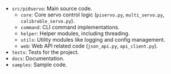 - `src/pi0servo`: Main source code.
    - `core`: Core servo control logic (`piservo.py`, `multi_servo.py`, `calibrable_servo.py`).
    - `command`: CLI command implementations.
    - `helper`: Helper modules, including threading.
    - `utils`: Utility modules like logging and config management.
    - `web`: Web API related code (`json_api.py`, `api_client.py`).
- `tests`: Tests for the project.
- `docs`: Documentation.
- `samples`: Sample code.